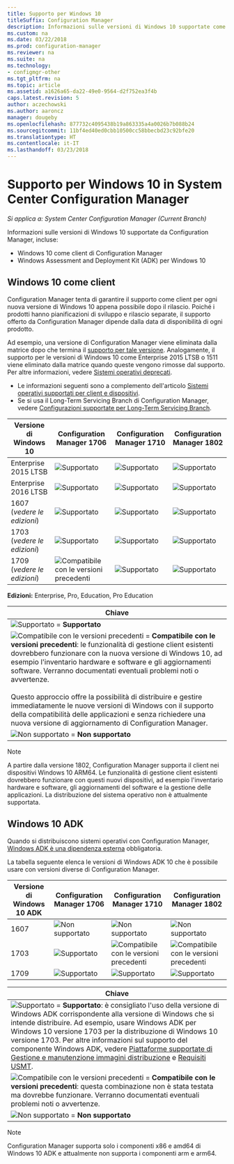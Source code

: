 ```yaml
---
title: Supporto per Windows 10
titleSuffix: Configuration Manager
description: Informazioni sulle versioni di Windows 10 supportate come client o per la distribuzione del sistema operativo con System Center Configuration Manager
ms.custom: na
ms.date: 03/22/2018
ms.prod: configuration-manager
ms.reviewer: na
ms.suite: na
ms.technology:
- configmgr-other
ms.tgt_pltfrm: na
ms.topic: article
ms.assetid: a1626a65-da22-49e0-9564-d2f752ea3f4b
caps.latest.revision: 5
author: aczechowski
ms.author: aaroncz
manager: dougeby
ms.openlocfilehash: 877732c4095438b19a863335a4a0026b7b088b24
ms.sourcegitcommit: 11bf4ed40ed0cbb10500cc58bbecbd23c92bfe20
ms.translationtype: HT
ms.contentlocale: it-IT
ms.lasthandoff: 03/23/2018
---
```

# <a name="support-for-windows-10-in-system-center-configuration-manager"></a>Supporto per Windows 10 in System Center Configuration Manager  

*Si applica a: System Center Configuration Manager (Current Branch)*


Informazioni sulle versioni di Windows 10 supportate da Configuration Manager, incluse:
 -  Windows 10 come client di Configuration Manager
 -  Windows Assessment and Deployment Kit (ADK) per Windows 10

## <a name="windows-10-as-a-client"></a>Windows 10 come client
Configuration Manager tenta di garantire il supporto come client per ogni nuova versione di Windows 10 appena possibile dopo il rilascio. Poiché i prodotti hanno pianificazioni di sviluppo e rilascio separate, il supporto offerto da Configuration Manager dipende dalla data di disponibilità di ogni prodotto.

Ad esempio, una versione di Configuration Manager viene eliminata dalla matrice dopo che termina il [supporto per tale versione](/sccm/core/servers/manage/current-branch-versions-supported). Analogamente, il supporto per le versioni di Windows 10 come Enterprise 2015 LTSB o 1511 viene eliminato dalla matrice quando queste vengono rimosse dal supporto. Per altre informazioni, vedere [Sistemi operativi deprecati](/sccm/core/plan-design/changes/deprecated/removed-and-deprecated-client#deprecated-client-operating-systems).


-   Le informazioni seguenti sono a complemento dell'articolo [Sistemi operativi supportati per client e dispositivi](/sccm/core/plan-design/configs/supported-operating-systems-for-clients-and-devices).
-   Se si usa il Long-Term Servicing Branch di Configuration Manager, vedere [Configurazioni supportate per Long-Term Servicing Branch](/sccm/core/understand/supported-configurations-for-ltsb).

| Versione di Windows 10 | Configuration Manager 1706 | Configuration Manager 1710 | Configuration Manager 1802 |
|---------------------|-----|-----|-----|
| Enterprise 2015 LTSB            <!--10/14/2025-->   | ![Supportato](media/green_check.png) | ![Supportato](media/green_check.png) | ![Supportato](media/green_check.png) |
| Enterprise 2016 LTSB            <!--10/13/2026-->   | ![Supportato](media/green_check.png) | ![Supportato](media/green_check.png) | ![Supportato](media/green_check.png) |
| 1607   <br />(*vedere le edizioni*)   <!--04/10/2018-->   | ![Supportato](media/green_check.png) | ![Supportato](media/green_check.png) | ![Supportato](media/green_check.png) |
| 1703   <br />(*vedere le edizioni*)   <!--10/09/2018-->   | ![Supportato](media/green_check.png) | ![Supportato](media/green_check.png) | ![Supportato](media/green_check.png) |
| 1709   <br />(*vedere le edizioni*)   <!--04/09/2019-->   | ![Compatibile con le versioni precedenti](media/blue_compat.png) | ![Supportato](media/green_check.png) | ![Supportato](media/green_check.png) |

<!-- lifecycle reference: https://support.microsoft.com/help/13853/windows-lifecycle-fact-sheet -->

**Edizioni:** Enterprise, Pro, Education, Pro Education   

|Chiave|
|--|
|![Supportato](media/green_check.png) = **Supportato**  |
|![Compatibile con le versioni precedenti](media/blue_compat.png)  = **Compatibile con le versioni precedenti**: le funzionalità di gestione client esistenti dovrebbero funzionare con la nuova versione di Windows 10, ad esempio l'inventario hardware e software e gli aggiornamenti software. Verranno documentati eventuali problemi noti o avvertenze. <br><br>Questo approccio offre la possibilità di distribuire e gestire immediatamente le nuove versioni di Windows con il supporto della compatibilità delle applicazioni e senza richiedere una nuova versione di aggiornamento di Configuration Manager. |
|![Non supportato](media/Red_X.png) = **Non supportato**|

 > [!NOTE]
 > A partire dalla versione 1802, Configuration Manager supporta il client nei dispositivi Windows 10 ARM64. Le funzionalità di gestione client esistenti dovrebbero funzionare con questi nuovi dispositivi, ad esempio l'inventario hardware e software, gli aggiornamenti del software e la gestione delle applicazioni. La distribuzione del sistema operativo non è attualmente supportata. <!-- 1353704 --> 



## <a name="windows-10-adk"></a>Windows 10 ADK
Quando si distribuiscono sistemi operativi con Configuration Manager, [Windows ADK è una dipendenza esterna](/sccm/osd/plan-design/infrastructure-requirements-for-operating-system-deployment) obbligatoria.

La tabella seguente elenca le versioni di Windows ADK 10 che è possibile usare con versioni diverse di Configuration Manager.

| Versione di Windows 10 ADK  | Configuration Manager 1706 | Configuration Manager 1710 | Configuration Manager 1802   |
|--------------------|-----|-----|-----|
| 1607  | ![Non supportato](media/Red_X.png)   | ![Non supportato](media/Red_X.png) | ![Non supportato](media/Red_X.png) |
| 1703  | ![Supportato](media/green_check.png) | ![Compatibile con le versioni precedenti](media/blue_compat.png) | ![Compatibile con le versioni precedenti](media/blue_compat.png) |
| 1709  | ![Supportato](media/green_check.png) | ![Supportato](media/green_check.png) | ![Supportato](media/green_check.png) |

|Chiave|
|--|
|![Supportato](media/green_check.png) = **Supportato**: è consigliato l'uso della versione di Windows ADK corrispondente alla versione di Windows che si intende distribuire. Ad esempio, usare Windows ADK per Windows 10 versione 1703 per la distribuzione di Windows 10 versione 1703. Per altre informazioni sul supporto del componente Windows ADK, vedere [Piattaforme supportate di Gestione e manutenzione immagini distribuzione](https://docs.microsoft.com/windows-hardware/manufacture/desktop/dism-supported-platforms) e [Requisiti USMT](https://docs.microsoft.com/windows/deployment/usmt/usmt-requirements#bkmk-1). |
|![Compatibile con le versioni precedenti](media/blue_compat.png)  = **Compatibile con le versioni precedenti**: questa combinazione non è stata testata ma dovrebbe funzionare. Verranno documentati eventuali problemi noti o avvertenze. |
|![Non supportato](media/Red_X.png) = **Non supportato**|

 > [!Note]
 > Configuration Manager supporta solo i componenti x86 e amd64 di Windows 10 ADK e attualmente non supporta i componenti arm e arm64. 
